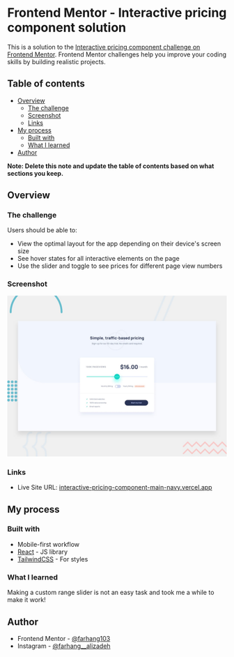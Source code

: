 # Frontend Mentor - Interactive pricing component solution

This is a solution to the [Interactive pricing component challenge on Frontend Mentor](https://www.frontendmentor.io/challenges/interactive-pricing-component-t0m8PIyY8). Frontend Mentor challenges help you improve your coding skills by building realistic projects. 

## Table of contents

- [Overview](#overview)
  - [The challenge](#the-challenge)
  - [Screenshot](#screenshot)
  - [Links](#links)
- [My process](#my-process)
  - [Built with](#built-with)
  - [What I learned](#what-i-learned)
- [Author](#author)

**Note: Delete this note and update the table of contents based on what sections you keep.**

## Overview

### The challenge

Users should be able to:

- View the optimal layout for the app depending on their device's screen size
- See hover states for all interactive elements on the page
- Use the slider and toggle to see prices for different page view numbers

### Screenshot

![](./design/desktop-preview.jpg)

### Links

- Live Site URL: [interactive-pricing-component-main-navy.vercel.app](http://interactive-pricing-component-main-navy.vercel.app/)

## My process

### Built with

- Mobile-first workflow
- [React](https://reactjs.org/) - JS library
- [TailwindCSS](https://tailwindcss.com/) - For styles

### What I learned

Making a custom range slider is not an easy task and took me a while to make it work!

## Author

- Frontend Mentor - [@farhang103](https://www.frontendmentor.io/profile/farhang103)
- Instagram - [@farhang__alizadeh](https://www.instagram.com/farhang__alizadeh)


